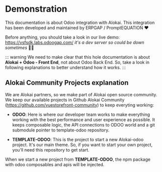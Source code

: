 # Demonstration

This documentation is about Odoo integration with Alokai. This integration has been developed and maintained by ERPGAP / PromptEQUATION ❤️

Before anything, you should take a look in our live demo: https://vsfsdk.labs.odoogap.com/ _it's a dev server so could be down sometimes_ :man_shrugging:

::: warning
We need to make clear that this hole documentation is about **Alokai + Odoo - Front End**, not about Odoo Back End. So, take a look in following explanations to better understand how it works.
:::

## Alokai Community Projects explanation

We are Alokai partners, so we make part of Alokai open source community. We keep our available projects in Github Alokai Community (https://github.com/vuestorefront-community) to keep everyting working:

- **ODOO**: Here is where our developer team works to make everything working with the best performance and user experience as possible. It keeps composable logic, the API connections to ODOO world and a git submodule pointer to template-odoo repository.

- **TEMPLATE-ODOO**: This is the project to start a new Alokai-odoo project. It's our main theme. So, if you want to start your own project, you'll need this repository to get start.

When we start a new project from **TEMPLATE-ODOO**, the npm package with odoo composables and apis will be injected.
